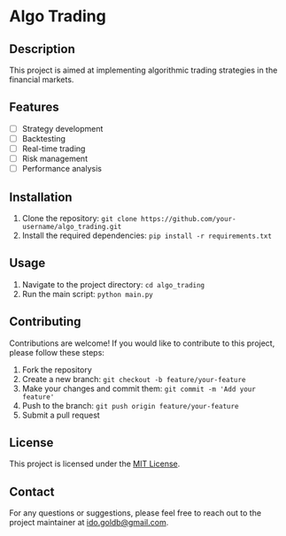 # Algo Trading

## Description
This project is aimed at implementing algorithmic trading strategies in the financial markets.

## Features
- [ ] Strategy development
- [ ] Backtesting
- [ ] Real-time trading
- [ ] Risk management
- [ ] Performance analysis

## Installation
1. Clone the repository: `git clone https://github.com/your-username/algo_trading.git`
2. Install the required dependencies: `pip install -r requirements.txt`

## Usage
1. Navigate to the project directory: `cd algo_trading`
2. Run the main script: `python main.py`

## Contributing
Contributions are welcome! If you would like to contribute to this project, please follow these steps:
1. Fork the repository
2. Create a new branch: `git checkout -b feature/your-feature`
3. Make your changes and commit them: `git commit -m 'Add your feature'`
4. Push to the branch: `git push origin feature/your-feature`
5. Submit a pull request

## License
This project is licensed under the [MIT License](LICENSE).

## Contact
For any questions or suggestions, please feel free to reach out to the project maintainer at [ido.goldb@gmail.com](mailto:ido.goldb@gmail.com).